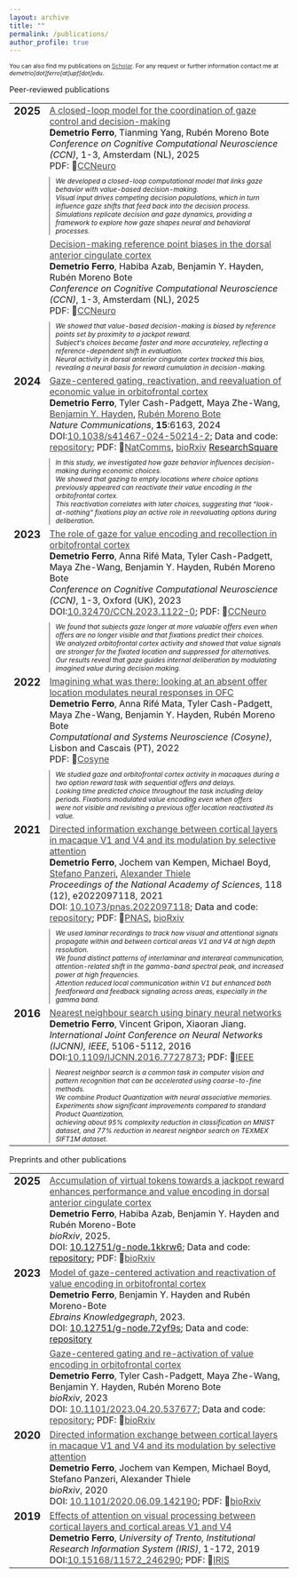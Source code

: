 ```yaml
---
layout: archive
title: ""
permalink: /publications/
author_profile: true
---
```


 
<p style="font-size:.75em">You can also find my publications on <a style="color:#444" href="https://scholar.google.com/citations?hl=en&user=rb2l4DcAAAAJ&hl=en" target="_blank">Scholar</a>.  
For any request or further information contact me at <i>demetrio[dot]ferro[at]upf[dot]edu</i>.</p>

<p>Peer-reviewed publications</p>

<table style="border:none !important;">
<!-- 2025-->

 <tr style="border:none !important;">
 <td style="border:none !important; text-align:center !important; vertical-align:top !important"><h3 style="margin-top:0 !important">2025</h3></td>
 <td style="border:none !important;"><a style="color:#444" href="https://2025.ccneuro.org" target="_blank">A closed-loop model for the coordination of gaze control and decision-making</a><br/>
 <b>Demetrio Ferro</b>, Tianming Yang, Rubén Moreno Bote<br/>
  <i>Conference on Cognitive Computational Neuroscience (CCN)</i>, 1-3, Amsterdam (NL), 2025 <br/>
  PDF: 📄<a style="color:#444" href="/files/Abstract-CCN2025_CompNets.pdf" type="application/pdf" target="_blank">CCNeuro</a>

<div style="margin-top: 10px; padding-left: 10px; border-left: 1px solid #555;"><i style="font-size:9pt">We developed a closed-loop computational model that links gaze behavior with value-based decision-making. <br/>
 Visual input drives competing decision populations, which in turn influence gaze shifts that feed back into the decision process. <br/>
 Simulations replicate decision and gaze dynamics, providing a framework to explore how gaze shapes neural and behavioral processes.</i></div>
  
 </td>
</tr>
<tr style="border:none !important;">
 <td style="border:none !important; text-align:center !important; vertical-align:top !important"><h3 style="margin-top:0 !important"></h3></td>
 <td style="border:none !important;"><a style="color:#444" href="https://2025.ccneuro.org" target="_blank">Decision-making reference point biases in the dorsal anterior cingulate cortex</a><br/>
 <b>Demetrio Ferro</b>, Habiba Azab, Benjamin Y. Hayden, Rubén Moreno Bote<br/>
  <i>Conference on Cognitive Computational Neuroscience (CCN)</i>, 1-3, Amsterdam (NL), 2025 <br/>
 PDF: 📄<a style="color:#444" href="/files/Abstract-CCN2025_dACC.pdf" type="application/pdf" target="_blank">CCNeuro</a>

<div style="margin-top: 10px; padding-left: 10px; border-left: 1px solid #555;"><i style="font-size:9pt">We showed that value-based decision-making is biased by reference points set by proximity to a jackpot reward. <br/>
Subject's choices became faster and more accurateley, reflecting a reference-dependent shift in evaluation. <br/>
Neural activity in dorsal anterior cingulate cortex tracked this bias, revealing a neural basis for reward cumulation in decision-making.</i></div>



  
 </td>
</tr>

 
<!-- 2024 -->
<tr style="border:none !important;">
 <td style="border:none !important; text-align:center !important; vertical-align:top !important"><h3 style="margin-top:0 !important">2024</h3></td>
 <td style="border:none !important;"><a style="color:#444" href="https://doi.org/10.1038/s41467-024-50214-2" target="_blank">Gaze-centered gating, reactivation, and reevaluation of economic value in orbitofrontal cortex</a> <br/>
<b>Demetrio Ferro</b>, Tyler Cash-Padgett, Maya Zhe-Wang, <a style="color:#444" href="https://www.haydenlab.com/" target="_blank">Benjamin Y. Hayden</a>, <a style="color:#444" href="https://www.upf.edu/web/tcn" target="_blank">Rubén Moreno Bote</a><br/>
<i>Nature Communications</i>, <b>15</b>:6163, 2024 <br/> 
DOI:<a style="color:#444" href="https://doi.org/10.1038/s41467-024-50214-2" target="_blank">10.1038/s41467-024-50214-2</a>; Data and code: <a style="color:#444" href="https://doi.org/10.12751/g-node.evlnq5">repository</a>; PDF: 📄<a style="color:#444" href="https://www.nature.com/articles/s41467-024-50214-2.pdf" type="application/pdf" target="_blank">NatComms</a>, <a style="color:#444" href="https://www.biorxiv.org/content/10.1101/2023.04.20.537677v3.full.pdf" type="application/pdf"  target="_blank">bioRxiv</a> <a href="https://www.researchsquare.com/article/rs-2851867/v1" type="application/pdf"  target="_blank">ResearchSquare</a>
<br/> 
 <div style="margin-top: 10px; padding-left: 10px; border-left: 1px solid #555;"><i style="font-size:9pt">In this study, we investigated how gaze behavior influences decision-making during economic choices. <br/>
  We showed that gazing to empty locations where choice options previously appeared can reactivate their value encoding in the orbitofrontal cortex. <br/>
  This reactivation correlates with later choices, suggesting that “look-at-nothing” fixations play an active role in reevaluating options during deliberation.</i></div>

 </td>
</tr>


<!-- 2023-->
<tr style="border:none !important;">
 <td style="border:none !important; text-align:center !important; vertical-align:top !important"><h3 style="margin-top:0 !important">2023</h3></td>
 <td style="border:none !important;"><a style="color:#444" href="https://2023.ccneuro.org/view_paper8951.html?PaperNum=1122" target="_blank">The role of gaze for value encoding and recollection in orbitofrontal cortex</a><br/>
 <b>Demetrio Ferro</b>, Anna Rifé Mata, Tyler Cash-Padgett, Maya Zhe-Wang, Benjamin Y. Hayden, Rubén Moreno Bote<br/>
  <i>Conference on Cognitive Computational Neuroscience (CCN)</i>, 1-3, Oxford (UK), 2023 <br/>
DOI:<a style="color:#444" href="https://2023.ccneuro.org/view_paper8951.html?PaperNum=1122" target="_blank">10.32470/CCN.2023.1122-0</a>; PDF: 📄<a style="color:#444" href="https://2023.ccneuro.org/proceedings/0000615.pdf?s=W&pn=1122" type="application/pdf" target="_blank">CCNeuro</a>

 <div style="margin-top: 10px; padding-left: 10px; border-left: 1px solid #555;"><i style="font-size:9pt">We found that subjects gaze longer at more valuable offers even when offers are no longer visible and that fixations predict their choices.  <br/>
 We analyzed orbitofrontal cortex activity and showed that value signals are stronger for the fixated location and suppressed for alternatives.  <br/>
 Our results reveal that gaze guides internal deliberation by modulating imagined value during decision making.</i></div>
 
 </td>
</tr>

<!-- 2022-->
<tr style="border:none !important;">
 <td style="border:none !important; text-align:center !important; vertical-align:top !important"><h3 style="margin-top:0 !important">2022</h3></td>
 <td style="border:none !important;"><a style="color:#444" href="https://d-ferro.github.io/files/ProgrammeCOSYNE2022.pdf#page=252" target="_blank">Imagining what was there: looking at an absent offer location modulates neural responses in OFC</a><br/>
 <b>Demetrio Ferro</b>, Anna Rifé Mata, Tyler Cash-Padgett, Maya Zhe-Wang, Benjamin Y. Hayden, Rubén Moreno Bote<br/>
  <i>Computational and Systems Neuroscience (Cosyne)</i>, Lisbon and Cascais (PT), 2022 <br/>
  PDF: 📄<a style="color:#444" href="https://d-ferro.github.io/files/ProgrammeCOSYNE2022.pdf#page=252" type="application/pdf" target="_blank">Cosyne</a>

 <div style="margin-top: 10px; padding-left: 10px; border-left: 1px solid #555;"><i style="font-size:9pt">
We studied gaze and orbitofrontal cortex activity in macaques during a two option reward task with sequential offers and delays.  <br/>
  Looking time predicted choice throughout the task including delay periods. Fixations modulated value encoding even when offers  <br/>
  were not visible and revisiting a previous offer location reactivated its value.</i></div>

 
  
 </td>
</tr>


<!-- 2021-->

<tr style="border:none !important;">
 <td style="border:none !important; text-align:center !important; vertical-align:top !important"><h3 style="margin-top:0 !important">2021</h3></td>
 <td style="border:none !important;"><a style="color:#444" href="https://www.pnas.org/doi/abs/10.1073/pnas.2022097118">Directed information exchange between cortical layers in macaque V1 and V4 and its modulation by selective attention</a> <br/>
     <b>Demetrio Ferro</b>, Jochem van Kempen, Michael Boyd, <a style="color:#444" href="https://www.iit.it/people-details/-/people/stefano-panzeri" target="_blank">Stefano Panzeri</a>, <a style="color:#444" href="https://www.staff.ncl.ac.uk/alex.thiele/" target="blank">Alexander Thiele</a><br/>
     <i>Proceedings of the National Academy of Sciences</i>, 118 (12), e2022097118, 2021<br/>
  DOI: <a style="color:#444" href="https://doi.org/10.1073/pnas.2022097118" target="_blank">10.1073/pnas.2022097118</a>; Data and code: <a style="color:#444" href="https://gin.g-node.org/56Fe/V1-V4-LFPs-and-Visual-Attention" target="_blank">repository</a>; PDF: 📄<a style="color:#444" href="https://www.pnas.org/doi/reader/10.1073/pnas.2022097118" type="application/pdf" target="_blank">PNAS</a>, <a style="color:#444" href="https://www.biorxiv.org/content/10.1101/2020.06.09.142190v1.full.pdf" type="application/pdf" target="_blank">bioRxiv</a>
 
 <div style="margin-top: 10px; padding-left: 10px; border-left: 1px solid #555;"><i style="font-size:9pt">We used laminar recordings to track how visual and attentional signals propagate within and between cortical areas V1 and V4 at high depth resolution. <br/>
  We found distinct patterns of interlaminar and interareal communication, attention-related shift in the gamma-band spectral peak, and increased power at high frequencies. <br/>
  Attention reduced local communication within V1 but enhanced both feedforward and feedback signaling across areas, especially in the gamma band.</i></div>
 
 </td>
</tr>


 <!-- 2016-->
<tr style="border:none !important;">
 <td style="border:none !important; text-align:center !important; vertical-align:top !important"><h3 style="margin-top:0 !important">2016</h3></td>
 <td style="border:none !important;"><a style="color:#444" href="https://ieeexplore.ieee.org/abstract/document/7727873/">Nearest neighbour search using binary neural networks</a> <br/>
  <b>Demetrio Ferro</b>, Vincent Gripon, Xiaoran Jiang.<br />
  <i>International Joint Conference on Neural Networks (IJCNN), IEEE</i>, 5106-5112, 2016<br/>
  DOI:<a style="color:#444" href="https://doi.org/10.1109/IJCNN.2016.7727873" target="_blank">10.1109/IJCNN.2016.7727873</a>; PDF: 📄<a style="color:#444" href="https://ieeexplore.ieee.org/stamp/stamp.jsp?tp=&arnumber=7727873" type="application/pdf" target="_blank">IEEE</a>

  <div style="margin-top: 10px; padding-left: 10px; border-left: 1px solid #555;"><i style="font-size:9pt">Nearest neighbor search is a common task in computer vision and pattern recognition that can be accelerated using coarse-to-fine methods. <br/>
  We combine Product Quantization with neural associative memories. Experiments show significant improvements compared to standard Product Quantization,<br/>
  achieving about 95% complexity reduction in classification on MNIST dataset, and 77% reduction in nearest neighbor search on TEXMEX SIFT1M dataset. </i></div>
  
 </td>
</tr>
</table>






<p>Preprints and other publications</p>

<table style="border:none !important;">
<!-- 2024 -->
<tr style="border:none !important;">
 <td style="border:none !important; text-align:center !important; vertical-align:top !important"><h3 style="margin-top:0 !important">2025</h3></td>
 <td style="border:none !important;"><a style="color:#444" href="https://doi.org/10.1101/2025.03.03.640771" target="_blank">Accumulation of virtual tokens towards a jackpot reward enhances performance and value encoding in dorsal anterior cingulate cortex</a> <br/>
  <b>Demetrio Ferro</b>, Habiba Azab, Benjamin Y. Hayden and Rubén Moreno-Bote <br/>
  <i>bioRxiv</i>, 2025.<br/>
  DOI: <a href="https://doi.org/10.12751/g-node.1kkrw6" target="_blank">10.12751/g-node.1kkrw6</a>; Data and code: <a href="https://10.12751/g-node.1kkrw6" target="_blank">repository</a>; PDF: 📄<a style="color:#444" href="https://doi.org/10.1101/2025.03.03.640771" target="_blank">bioRxiv</a>
 </td>
</tr>
 
<!-- 2024 -->
<tr style="border:none !important;">
 <td style="border:none !important; text-align:center !important; vertical-align:top !important"><h3 style="margin-top:0 !important">2023</h3></td>
 <td style="border:none !important;"><a style="color:#444" href="https://search.kg.ebrains.eu/instances/a2dce812-1d4b-4fc5-a69f-96005288c12e" target="_blank">Model of gaze-centered activation and reactivation of value encoding in orbitofrontal cortex</a> <br/>
  <b>Demetrio Ferro</b>, Benjamin Y. Hayden and Rubén Moreno-Bote <br/>
  <i>Ebrains Knowledgegraph</i>, 2023.<br/>
  DOI: <a href="https://search.kg.ebrains.eu/instances/a2dce812-1d4b-4fc5-a69f-96005288c12e" target="_blank">10.12751/g-node.72yf9s</a>; Data and code: <a href="https://10.12751/g-node.72yf9s" target="_blank">repository</a>
 </td>
</tr>
<tr style="border:none !important;">
 <td style="border:none !important; text-align:center !important; vertical-align:top !important"><h3 style="margin-top:0 !important"></h3></td>
 <td style="border:none !important;"><a style="color:#444" href="https://www.biorxiv.org/content/10.1101/2023.04.20.537677v3" target="_blank">Gaze-centered gating and re-activation of value encoding in orbitofrontal cortex</a><br/>
  <b>Demetrio Ferro</b>, Tyler Cash-Padgett, Maya Zhe-Wang, Benjamin Y. Hayden, Rubén Moreno Bote<br/>
  <i>bioRxiv</i>, 2023 <br/>
  DOI: <a style="color:#444" href="https://doi.org/10.1101/2023.04.20.537677" target="_blank">10.1101/2023.04.20.537677</a>; Data and code: <a style="color:#444" href="https://doi.org/10.12751/g-node.evlnq5" target="_blank">repository</a>; PDF: 📄<a style="color:#444" href="https://www.biorxiv.org/content/10.1101/2023.04.20.537677v3.full.pdf" type="application/pdf"  target="_blank">bioRxiv</a>
 </td>
</tr> 
<!-- 2021-->
 <!-- 2020-->
<tr style="border:none !important;">
 <td style="border:none !important; text-align:center !important; vertical-align:top !important"><h3 style="margin-top:0 !important">2020</h3></td>
 <td style="border:none !important;"><a style="color:#444" href="https://www.biorxiv.org/content/10.1101/2020.06.09.142190v1">Directed information exchange between cortical layers in macaque V1 and V4 and its modulation by selective attention</a> <br/>
   <b>Demetrio Ferro</b>, Jochem van Kempen, Michael Boyd, Stefano Panzeri, Alexander Thiele<br/>
  <i>bioRxiv</i>, 2020 <br/>
  DOI: <a style="color:#444" href="https://doi.org/10.1101/2020.06.09.142190">10.1101/2020.06.09.142190</a>; PDF: 📄<a style="color:#444" href="https://www.biorxiv.org/content/10.1101/2020.06.09.142190v1.full.pdf" type="application/pdf" target="_blank">bioRxiv</a>
 </td>
</tr>
 <!-- 2019-->
<tr style="border:none !important;">
 <td style="border:none !important; text-align:center !important; vertical-align:top !important"><h3 style="margin-top:0 !important">2019</h3></td>
 <td style="border:none !important;"><a style="color:#444" href="https://hdl.handle.net/11572/246290">Effects of attention on visual processing between cortical layers and cortical areas V1 and V4</a> <br/>
  <b>Demetrio Ferro</b>, <i>University of Trento, Institutional Research Information System (IRIS)</i>, 1-172, 2019<br />
  DOI:<a style="color:#444" href="https://dx.doi.org/10.15168/11572_246290" target="_blank">10.15168/11572_246290</a>; PDF: 📄<a style="color:#444" href="https://iris.unitn.it/retrieve/e3835195-f568-72ef-e053-3705fe0ad821/DFerro-Thesis-final-updated-reviews-ok.pdf" type="application/pdf" target="_blank">IRIS</a>
 </td>
</tr>
</table>
